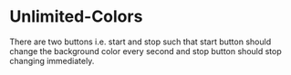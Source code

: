 # Unlimited-Colors
There are two buttons i.e. start and stop such that start button should change the background color every second and stop button should stop changing immediately.
